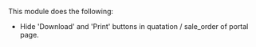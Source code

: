 This module does the following:

- Hide 'Download' and 'Print' buttons in quatation / sale_order of
  portal page.
